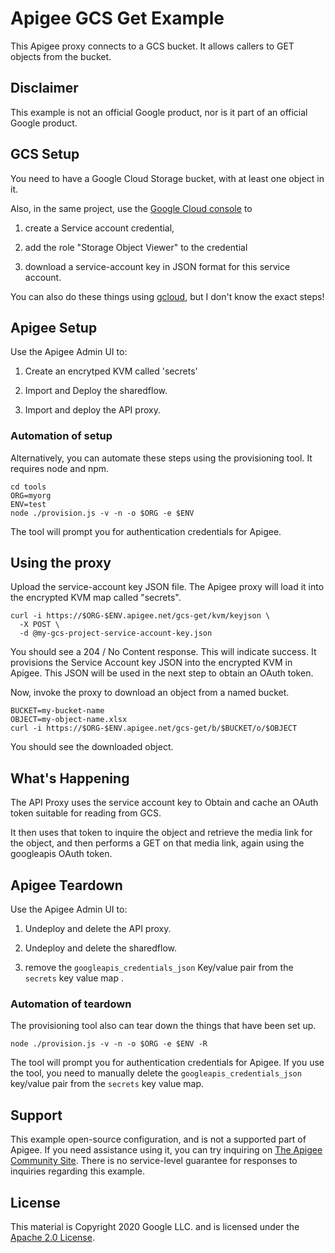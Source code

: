 # Apigee GCS Get Example

This Apigee proxy connects to a GCS bucket. It allows callers to GET objects
from the bucket. 


## Disclaimer

This example is not an official Google product, nor is it part of an
official Google product.


## GCS Setup

You need to have a Google Cloud Storage bucket, with at least one object in it. 

Also, in the same project, use the [Google Cloud console](https://console.cloud.google.com) to

1. create a Service account credential, 

2. add the role "Storage Object Viewer" to the credential

3. download a service-account key in JSON format for this service account.


You can also do these things using [gcloud](https://cloud.google.com/sdk/docs/install), but I don't know the exact steps!

## Apigee Setup

Use the Apigee Admin UI to: 

1. Create an encrytped KVM called 'secrets'

2. Import and Deploy the sharedflow.

3. Import and deploy the API proxy. 

### Automation of setup

Alternatively, you can automate these steps using the provisioning tool.  It requires node and npm. 

```
cd tools
ORG=myorg
ENV=test
node ./provision.js -v -n -o $ORG -e $ENV 
```

The tool will prompt you for authentication credentials for Apigee. 


## Using the proxy

Upload the service-account key JSON file. The Apigee proxy will load it into the encrypted KVM map called "secrets".
```
curl -i https://$ORG-$ENV.apigee.net/gcs-get/kvm/keyjson \
  -X POST \
  -d @my-gcs-project-service-account-key.json 
```

You should see a 204 / No Content response. This will indicate success. It provisions the 
Service Account key JSON into the encrypted KVM in Apigee. This JSON will be used in the next step to 
obtain an OAuth token. 

Now, invoke the proxy to download an object from a named bucket. 

```
BUCKET=my-bucket-name
OBJECT=my-object-name.xlsx
curl -i https://$ORG-$ENV.apigee.net/gcs-get/b/$BUCKET/o/$OBJECT
```


You should see the downloaded object. 

## What's Happening

The API Proxy uses the  service account key to Obtain and cache an OAuth token suitable for 
reading from GCS. 

It then uses that token to inquire the object and retrieve the media link for the object, and then 
performs a GET on that media link, again using the googleapis OAuth token. 



## Apigee Teardown

Use the Apigee Admin UI to: 

1. Undeploy and delete the API proxy. 

2. Undeploy and delete the sharedflow.

3. remove the `googleapis_credentials_json` Key/value pair from the `secrets` key value map . 


### Automation of teardown

The provisioning tool also can tear down the things that have been set up. 

```
node ./provision.js -v -n -o $ORG -e $ENV -R
```

The tool will prompt you for authentication credentials for Apigee. 
If you use the tool, you need to manually delete the `googleapis_credentials_json` key/value pair from the `secrets` key value map. 


## Support

This example open-source configuration, and is not a supported part of Apigee.
If you need assistance using it, you can try inquiring on [The Apigee Community
Site](https://community.apigee.com). There is no service-level guarantee for
responses to inquiries regarding this example.

## License

This material is Copyright 2020 Google LLC.
and is licensed under the [Apache 2.0 License](LICENSE). 

